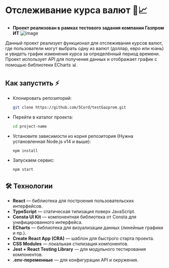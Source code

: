 # Отслеживание курса валют 💱📈

- **Проект реализован в рамках тестового задания компании Газпром ИТ**
![image](https://github.com/user-attachments/assets/680903ce-09b4-49ad-886e-3ffa9457a51c)

Данный проект реализует функционал для отслеживания курсов валют, где пользователи могут выбрать одну из валют (доллар, евро или юань) и увидеть график изменения курса за определённый период времени. Проект использует API для получения данных и отображает график с помощью библиотеки ECharts 📊.

## Как запустить ⚡
- Клонировать репозиторий:
  ```bash
  git clone https://github.com/5Cord/testGazprom.git
  ```

- Перейти в каталог проекта:
  ```bash
  cd project-name
  ```

- Установите зависимости из корня репозитория (Нужна установленная Node.js v14 и выше):
  ```bash
  npm install
  ```

- Запускаем сервис:
  ```bash
  npm start
  ```

## 🛠️ Технологии
- **React** — библиотека для построения пользовательских интерфейсов.
- **TypeScript** — статическая типизация поверх JavaScript.
- **Consta UI Kit** — компонентная библиотека от Consta для унифицированного интерфейса.
- **ECharts** — библиотека для визуализации данных (линейные графики и пр.).
- **Create React App (CRA)** — шаблон для быстрого старта проекта.
- **CSS Modules** — локальная стилизация компонентов.
- **Jest + React Testing Library** — для модульного тестирования компонентов.
- **.env-переменные** — для конфигурации API и окружения.
